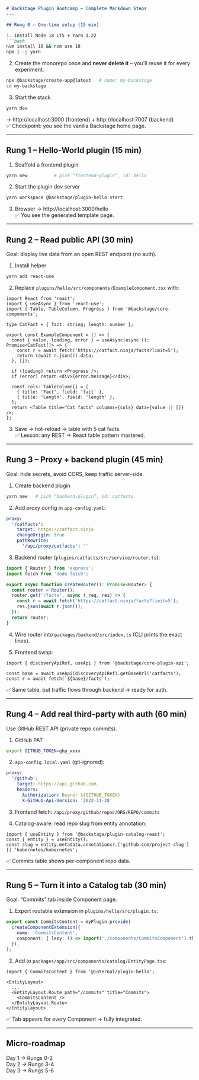 ```markdown
# Backstage Plugin Bootcamp – Complete Markdown Steps  
---

## Rung 0 – One-time setup (15 min)

1. Install Node 18 LTS + Yarn 1.22  
```bash
nvm install 18 && nvm use 18
npm i -g yarn
```

2. Create the monorepo once and **never delete it** – you’ll reuse it for every experiment.  
```bash
npx @backstage/create-app@latest   # name: my-backstage
cd my-backstage
```

3. Start the stack  
```bash
yarn dev
```  
→ http://localhost:3000 (frontend) + http://localhost:7007 (backend)  
✅ Checkpoint: you see the vanilla Backstage home page.

---

## Rung 1 – Hello-World plugin (15 min)

1. Scaffold a frontend plugin  
```bash
yarn new          # pick “frontend-plugin”, id: hello
```

2. Start the plugin dev server  
```bash
yarn workspace @backstage/plugin-hello start
```

3. Browser → http://localhost:3000/hello  
✅ You see the generated template page.

---

## Rung 2 – Read **public** API (30 min)

Goal: display live data from an open REST endpoint (no auth).

1. Install helper  
```bash
yarn add react-use
```

2. Replace `plugins/hello/src/components/ExampleComponent.tsx` with:

```tsx
import React from 'react';
import { useAsync } from 'react-use';
import { Table, TableColumn, Progress } from '@backstage/core-components';

type CatFact = { fact: string; length: number };

export const ExampleComponent = () => {
  const { value, loading, error } = useAsync(async (): Promise<CatFact[]> => {
    const r = await fetch('https://catfact.ninja/facts?limit=5');
    return (await r.json()).data;
  }, []);

  if (loading) return <Progress />;
  if (error) return <div>{error.message}</div>;

  const cols: TableColumn[] = [
    { title: 'Fact', field: 'fact' },
    { title: 'Length', field: 'length' },
  ];
  return <Table title="Cat facts" columns={cols} data={value || []} />;
};
```

3. Save → hot-reload → table with 5 cat facts.  
✅ Lesson: any REST → React table pattern mastered.

---

## Rung 3 – Proxy + backend plugin (45 min)

Goal: hide secrets, avoid CORS, keep traffic server-side.

1. Create backend plugin  
```bash
yarn new   # pick “backend-plugin”, id: catfacts
```

2. Add proxy config in `app-config.yaml`:

```yaml
proxy:
  '/catfacts':
    target: https://catfact.ninja
    changeOrigin: true
    pathRewrite:
      '/api/proxy/catfacts': ''
```

3. Backend router (`plugins/catfacts/src/service/router.ts`):

```ts
import { Router } from 'express';
import fetch from 'node-fetch';

export async function createRouter(): Promise<Router> {
  const router = Router();
  router.get('/facts', async (_req, res) => {
    const r = await fetch('https://catfact.ninja/facts?limit=5');
    res.json(await r.json());
  });
  return router;
}
```

4. Wire router into `packages/backend/src/index.ts` (CLI prints the exact lines).

5. Frontend swap:

```tsx
import { discoveryApiRef, useApi } from '@backstage/core-plugin-api';

const base = await useApi(discoveryApiRef).getBaseUrl('catfacts');
const r = await fetch(`${base}/facts`);
```

✅ Same table, but traffic flows through backend → ready for auth.

---

## Rung 4 – Add **real** third-party with auth (60 min)

Use GitHub REST API (private repo commits).

1. GitHub PAT  
```bash
export GITHUB_TOKEN=ghp_xxxx
```

2. `app-config.local.yaml` (git-ignored):

```yaml
proxy:
  '/github':
    target: https://api.github.com
    headers:
      Authorization: Bearer ${GITHUB_TOKEN}
      X-GitHub-Api-Version: '2022-11-28'
```

3. Frontend fetch: `/api/proxy/github/repos/ORG/REPO/commits`

4. Catalog-aware: read repo slug from entity annotation:

```tsx
import { useEntity } from '@backstage/plugin-catalog-react';
const { entity } = useEntity();
const slug = entity.metadata.annotations?.['github.com/project-slug'] || 'kubernetes/kubernetes';
```

✅ Commits table shows per-component repo data.

---

## Rung 5 – Turn it into a **Catalog tab** (30 min)

Goal: “Commits” tab inside Component page.

1. Export routable extension in `plugins/hello/src/plugin.ts`:

```ts
export const CommitsContent = myPlugin.provide(
  createComponentExtension({
    name: 'CommitsContent',
    component: { lazy: () => import('./components/CommitsComponent').then(m => m.CommitsComponent) },
  }),
);
```

2. Add to `packages/app/src/components/catalog/EntityPage.tsx`:

```tsx
import { CommitsContent } from '@internal/plugin-hello';

<EntityLayout>
  ...
  <EntityLayout.Route path="/commits" title="Commits">
    <CommitsContent />
  </EntityLayout.Route>
</EntityLayout>
```

✅ Tab appears for every Component → fully integrated.



---

## Micro-roadmap

Day 1 → Rungs 0-2  
Day 2 → Rungs 3-4  
Day 3 → Rungs 5-6  


